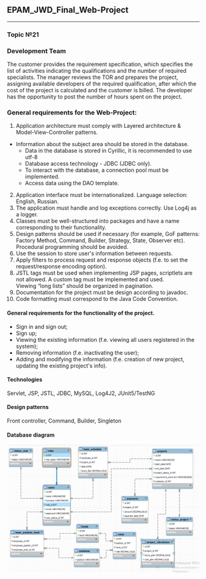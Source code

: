 ## EPAM_JWD_Final_Web-Project
***
### Topic №21
### Development Team
The customer provides the requirement specification, 
which specifies the list of activities indicating the qualifications and the number of required specialists.
The manager reviews the TOR and prepares the project, assigning available developers
of the required qualification,
after which the cost of the project is calculated and the customer is billed.
The developer has the opportunity to post the number of hours spent on the project.

### General requirements for the Web-Project:
1. Application architecture must comply with Layered architecture & Model-View-Controller patterns.<br>
 - Information about the subject area should be stored in the database.
    - Data in the database is stored in Cyrillic, it is recommended to use utf-8
    - Database access technology - JDBC (JDBC only).
    - To interact with the database, a connection pool must be implemented.
    - Access data using the DAO template.<br>
 
2. Application interface must be internationalized. Language selection: English, Russian.
3. The application must handle and log exceptions correctly. Use Log4j as a logger.
4. Classes must be well-structured into packages and have a name corresponding to their functionality.
5. Design patterns should be used if necessary (for example, GoF patterns: Factory Method, Command, Builder, Strategy, State, Observer etc).<br>
Procedural programming should be avoided.
6. Use the session to store user's information between requests.
7. Apply filters to process request and response objects (f.e. to set the request/response encoding option).
8. JSTL tags must be used when implementing JSP pages, scriptlets are not allowed. A custom tag must be implemented and used.<br>
Viewing “long lists” should be organized in pagination.
9. Documentation for the project must be design according to javadoc.
10. Code formatting must correspond to the Java Code Convention.

#### General requirements for the functionality of the project.
 - Sign in and sign out;
 - Sign up;
 - Viewing the existing information (f.e. viewing all users registered in the system);
 - Removing information (f.e. inactivating the user);
 - Adding and modifying the information (f.e. creation of new project, updating the existing project's info).

#### Technologies
Servlet, JSP, JSTL, JDBC, MySQL, Log4J2, JUnit5/TestNG
#### Design patterns
Front controller, Command, Builder, Singleton
#### Database diagram

![it_team_schema.jpg](it_team_schema.jpg)
